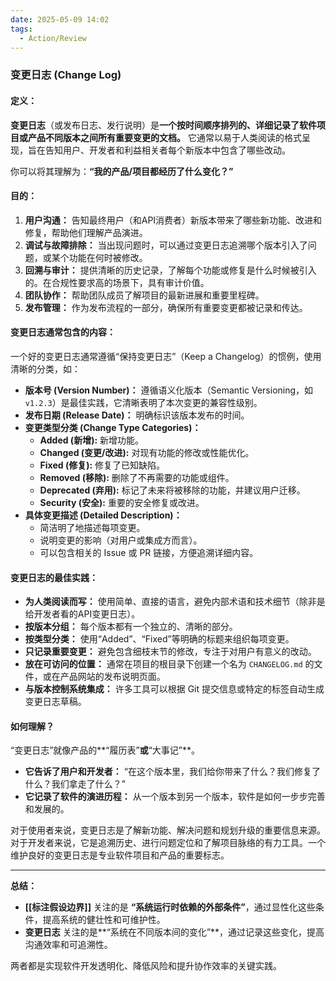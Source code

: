 ```yaml
---
date: 2025-05-09 14:02
tags:
  - Action/Review
---
```


### 变更日志 (Change Log)

#### **定义：**

**变更日志**（或发布日志、发行说明）是**一个按时间顺序排列的、详细记录了软件项目或产品不同版本之间所有重要变更的文档。** 它通常以易于人类阅读的格式呈现，旨在告知用户、开发者和利益相关者每个新版本中包含了哪些改动。

你可以将其理解为：**“我的产品/项目都经历了什么变化？”**

#### **目的：**

1. **用户沟通：** 告知最终用户（和API消费者）新版本带来了哪些新功能、改进和修复，帮助他们理解产品演进。
2. **调试与故障排除：** 当出现问题时，可以通过变更日志追溯哪个版本引入了问题，或某个功能在何时被修改。
3. **回溯与审计：** 提供清晰的历史记录，了解每个功能或修复是什么时候被引入的。在合规性要求高的场景下，具有审计价值。
4. **团队协作：** 帮助团队成员了解项目的最新进展和重要里程碑。
5. **发布管理：** 作为发布流程的一部分，确保所有重要变更都被记录和传达。

#### **变更日志通常包含的内容：**

一个好的变更日志通常遵循“保持变更日志”（Keep a Changelog）的惯例，使用清晰的分类，如：

- **版本号 (Version Number)：** 遵循语义化版本（Semantic Versioning，如 `v1.2.3`）是最佳实践，它清晰表明了本次变更的兼容性级别。
- **发布日期 (Release Date)：** 明确标识该版本发布的时间。
- **变更类型分类 (Change Type Categories)：**
  - **Added (新增):** 新增功能。
  - **Changed (变更/改进):** 对现有功能的修改或性能优化。
  - **Fixed (修复):** 修复了已知缺陷。
  - **Removed (移除):** 删除了不再需要的功能或组件。
  - **Deprecated (弃用):** 标记了未来将被移除的功能，并建议用户迁移。
  - **Security (安全):** 重要的安全修复或改进。
- **具体变更描述 (Detailed Description)：**
  - 简洁明了地描述每项变更。
  - 说明变更的影响（对用户或集成方而言）。
  - 可以包含相关的 Issue 或 PR 链接，方便追溯详细内容。

#### **变更日志的最佳实践：**

- **为人类阅读而写：** 使用简单、直接的语言，避免内部术语和技术细节（除非是给开发者看的API变更日志）。
- **按版本分组：** 每个版本都有一个独立的、清晰的部分。
- **按类型分类：** 使用“Added”、“Fixed”等明确的标题来组织每项变更。
- **只记录重要变更：** 避免包含细枝末节的修改，专注于对用户有意义的改动。
- **放在可访问的位置：** 通常在项目的根目录下创建一个名为 `CHANGELOG.md` 的文件，或在产品网站的发布说明页面。
- **与版本控制系统集成：** 许多工具可以根据 Git 提交信息或特定的标签自动生成变更日志草稿。

#### **如何理解？**

“变更日志”就像产品的**“履历表”**或**“大事记”**。

- **它告诉了用户和开发者：** “在这个版本里，我们给你带来了什么？我们修复了什么？我们拿走了什么？”
- **它记录了软件的演进历程：** 从一个版本到另一个版本，软件是如何一步步完善和发展的。

对于使用者来说，变更日志是了解新功能、解决问题和规划升级的重要信息来源。对于开发者来说，它是追溯历史、进行问题定位和了解项目脉络的有力工具。一个维护良好的变更日志是专业软件项目和产品的重要标志。

---

**总结：**

- **[[标注假设边界]]** 关注的是 **“系统运行时依赖的外部条件”**，通过显性化这些条件，提高系统的健壮性和可维护性。
- **变更日志** 关注的是**“系统在不同版本间的变化”**，通过记录这些变化，提高沟通效率和可追溯性。

两者都是实现软件开发透明化、降低风险和提升协作效率的关键实践。
